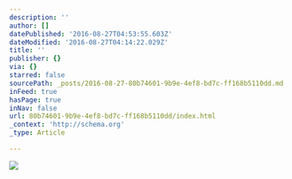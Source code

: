 ```yaml
---
description: ''
author: []
datePublished: '2016-08-27T04:53:55.603Z'
dateModified: '2016-08-27T04:14:22.029Z'
title: ''
publisher: {}
via: {}
starred: false
sourcePath: _posts/2016-08-27-80b74601-9b9e-4ef8-bd7c-ff168b5110dd.md
inFeed: true
hasPage: true
inNav: false
url: 80b74601-9b9e-4ef8-bd7c-ff168b5110dd/index.html
_context: 'http://schema.org'
_type: Article

---
```

![](https://the-grid-user-content.s3-us-west-2.amazonaws.com/65500f6b-b2ed-4645-af30-2237b8571320.jpg)